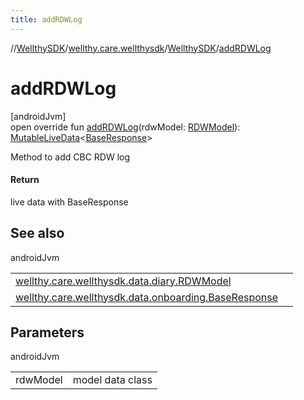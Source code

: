 ```yaml
---
title: addRDWLog
---
```

//[WellthySDK](../../../index.html)/[wellthy.care.wellthysdk](../index.html)/[WellthySDK](index.html)/[addRDWLog](add-r-d-w-log.html)



# addRDWLog



[androidJvm]\
open override fun [addRDWLog](add-r-d-w-log.html)(rdwModel: [RDWModel](../../wellthy.care.wellthysdk.data.diary/-r-d-w-model/index.html)): [MutableLiveData](https://developer.android.com/reference/kotlin/androidx/lifecycle/MutableLiveData.html)&lt;[BaseResponse](../../wellthy.care.wellthysdk.data.onboarding/-base-response/index.html)&gt;



Method to add CBC RDW log



#### Return



live data with BaseResponse



## See also


androidJvm

| | |
|---|---|
| [wellthy.care.wellthysdk.data.diary.RDWModel](../../wellthy.care.wellthysdk.data.diary/-r-d-w-model/index.html) |  |
| [wellthy.care.wellthysdk.data.onboarding.BaseResponse](../../wellthy.care.wellthysdk.data.onboarding/-base-response/index.html) |  |



## Parameters


androidJvm

| | |
|---|---|
| rdwModel | model data class |





